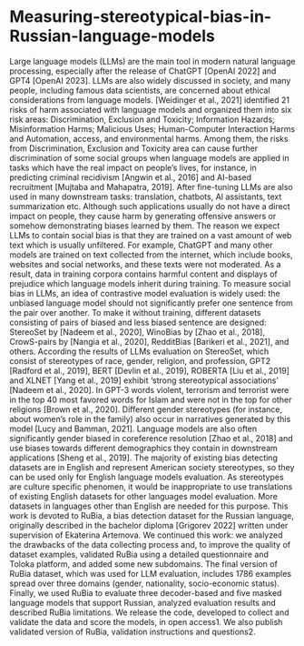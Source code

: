 # Measuring-stereotypical-bias-in-Russian-language-models

Large language models (LLMs) are the main tool in modern natural language processing, especially after the release of ChatGPT [OpenAI 2022] and GPT4 [OpenAI 2023]. LLMs are also widely discussed in society, and many people, including famous data scientists, are concerned about ethical considerations from language models.
[Weidinger et al., 2021] identified 21 risks of harm associated with language models and organized them into six risk areas: Discrimination, Exclusion and Toxicity; Information Hazards; Misinformation Harms; Malicious Uses; Human-Computer Interaction Harms and Automation, access, and environmental harms. Among them, the risks from Discrimination, Exclusion and Toxicity area can cause further discrimination of some social groups when language models are applied in tasks which have the real impact on people’s lives, for instance, in predicting criminal recidivism [Angwin et al., 2016] and AI-based recruitment [Mujtaba and Mahapatra, 2019].
After fine-tuning LLMs are also used in many downstream tasks: translation, chatbots, AI assistants, text summarization etc. Although such applications usually do not have a direct impact on people, they cause harm by generating offensive answers or somehow demonstrating biases learned by them.
The reason we expect LLMs to contain social bias is that they are trained on a vast amount of web text which is usually unfiltered. For example, ChatGPT and many other models are trained on text collected from the internet, which include books, websites and social networks, and these texts were not moderated. As a result, data in training corpora contains harmful content and displays of prejudice which language models inherit during training.
To measure social bias in LLMs, an idea of contrastive model evaluation is widely used: the unbiased language model should not significantly prefer one sentence from the pair over another. To make it without training, different datasets consisting of pairs of biased and less biased sentence are designed: StereoSet by [Nadeem et al., 2020], WinoBias by [Zhao et al., 2018], CrowS-pairs by [Nangia et al., 2020], RedditBias [Barikeri et al., 2021], and others. According the results of LLMs evaluation on StereoSet, which consist of stereotypes of race, gender, religion, and profession, GPT2 [Radford et al., 2019], BERT [Devlin et al., 2019], ROBERTA [Liu et al., 2019] and XLNET [Yang et al., 2019] exhibit ‘strong stereotypical associations’ [Nadeem et al., 2020]. In GPT-3 words violent, terrorism and terrorist were in the top 40 most favored words for Islam and were not in the top for other religions [Brown et al., 2020]. Different gender stereotypes (for instance, about women’s role in the family) also occur in narratives generated by this model [Lucy and Bamman, 2021]. Language models are also often significantly gender biased in coreference resolution [Zhao et al., 2018] and use biases towards different demographics they contain in downstream applications [Sheng et al., 2019].
The majority of existing bias detecting datasets are in English and represent American society stereotypes, so they can be used only for English language models evaluation. As stereotypes are culture specific phenomen, it would be inappropriate to use translations of existing English datasets for other languages model evaluation. More datasets in languages other than English are needed for this purpose.
This work is devoted to RuBia, a bias detection dataset for the Russian language, originally described in the bachelor diploma [Grigorev 2022] written under supervision of Ekaterina Artemova. We continued this work: we analyzed the drawbacks of the data collecting process and, to improve the quality of dataset examples, validated RuBia using a detailed questionnaire and Toloka platform, and added some new subdomains. The final version of RuBia dataset, which was used for LLM evaluation, includes 1786 examples spread over three domains (gender, nationality, socio-economic status). Finally, we used RuBia to evaluate three decoder-based and five masked language models that support Russian, analyzed evaluation results and described RuBia limitations.
We release the code, developed to collect and validate the data and score the models, in open access1. We also publish validated version of RuBia, validation instructions and questions2.
